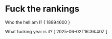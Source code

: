 # Fuck the rankings

Who the hell am I?
{ 18894600 }

What fucking year is it?
[ 2025-06-02T16:36:40Z ]
